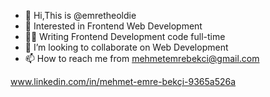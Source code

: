 - 👋 Hi,This is @emretheoldie
- 👀 Interested in Frontend Web Development
- 👨‍💻 Writing Frontend Development code full-time
- 🤝 I’m looking to collaborate on Web Development
- 📫 How to reach me from mehmetemrebekci@gmail.com

www.linkedin.com/in/mehmet-emre-bekçi-9365a526a
